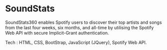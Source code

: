 # SoundStats
SoundStats360 enables Spotify users to discover their top artists and songs from the last four weeks,
six months, and all-time by utilising the Spotify Web API with secure Implicit-Grant authentication.


Tech : HTML, CSS, BootStrap, JavaScript (JQuery), Spotify Web API.
